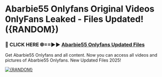 # Abarbie55 Onlyfans Original Videos 0nlyFans Leaked - Files Updated! ({RANDOM})

<h3>🔴 CLICK HERE 🌐==►► <a href="https://betterlinks.top/A2PfLJ" rel="nofollow">Abarbie55 Onlyfans Updated Files</a></h3>

Get Abarbie55 Onlyfans and all content. Now you can access all videos and pictures of Abarbie55 Onlyfans. New Updated Files 2025!

[![{RANDOM}](https://i.imgur.com/ppqm5kG.gif)](https://betterlinks.top/A2PfLJ)